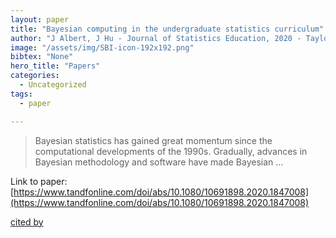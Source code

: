 ```yaml
---
layout: paper
title: "Bayesian computing in the undergraduate statistics curriculum"
author: "J Albert, J Hu - Journal of Statistics Education, 2020 - Taylor & Francis"
image: "/assets/img/SBI-icon-192x192.png"
bibtex: "None"
hero_title: "Papers"
categories:
  - Uncategorized
tags:
  - paper

---
```

>Bayesian statistics has gained great momentum since the computational developments of the 1990s. Gradually, advances in Bayesian methodology and software have made Bayesian …

Link to paper: [https://www.tandfonline.com/doi/abs/10.1080/10691898.2020.1847008](https://www.tandfonline.com/doi/abs/10.1080/10691898.2020.1847008)

[cited by](https://scholar.google.com/scholar?cites=3239182095402103241&as_sdt=2005&sciodt=0,5&hl=en&num=20)
